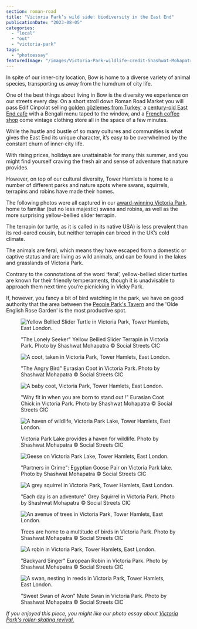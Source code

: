 ```yaml
---
section: roman-road
title: "Victoria Park’s wild side: biodiversity in the East End"
publicationDate: "2023-08-05"
categories: 
  - "local"
  - "out"
  - "victoria-park"
tags: 
  - "photoessay"
featuredImage: "/images/Victoria-Park-wildlife-credit-Shashwat-Mohapatra-6.jpg"
---
```


In spite of our inner-city location, Bow is home to a diverse variety of animal species, transporting us away from the humdrum of city life.

One of the best things about living in Bow is the diversity we experience on our streets every day. On a short stroll down Roman Road Market you will pass Edif Cinpolat selling [golden gözlemes from Turkey](https://romanroadlondon.com/gozleme-street-food-market-stall/), a [century-old East End cafe](https://romanroadlondon.com/randolfis-cafe-interview/) with a Bengali menu taped to the window, and a [French coffee shop](https://romanroadlondon.com/coffee-fripes-cafe-open/) come vintage clothing store all in the space of a few minutes. 

While the hustle and bustle of so many cultures and communities is what gives the East End its unique character, it’s easy to be overwhelmed by the constant churn of inner-city life.

With rising prices, holidays are unattainable for many this summer, and you might find yourself craving the fresh air and sense of adventure that nature provides. 

However, on top of our cultural diversity, Tower Hamlets is home to a number of different parks and nature spots where swans, squirrels, terrapins and robins have made their homes. 

The following photos were all captured in our [award-winning Victoria Park](https://romanroadlondon.com/victoria-park-east-london-bow/), home to familiar (but no less majestic) swans and robins, as well as the more surprising yellow-bellied slider terrapin. 

The terrapin (or turtle, as it is called in its native USA) is less prevalent than its red-eared cousin, but neither terrapin can breed in the UK’s cold climate. 

The animals are feral, which means they have escaped from a domestic or captive status and are living as wild animals, and can be found in the lakes and grasslands of Victoria Park. 

Contrary to the connotations of the word ‘feral’, yellow-bellied slider turtles are known for their friendly temperaments, though it is unadvisable to approach them next time you’re picnicking in Vicky Park. 

If, however, you fancy a bit of bird watching in the park, we have on good authority that the area between the [People Park's Tavern](https://romanroadlondon.com/best-pubs-victoria-park-east-london/) and the 'Olde English Rose Garden' is the most productive spot.

<figure>

![Yellow Bellied Slider Turtle in Victoria Park, Tower Hamlets, East London.](/images/Victoria-Park-wildlife-credit-Shashwat-Mohapatra-7-1024x683.jpg)

<figcaption>

"The Lonely Seeker" Yellow Bellied Slider Terrapin in Victoria Park. Photo by Shashwat Mohapatra © Social Streets CIC

</figcaption>

</figure>

<figure>

![A coot, taken in Victoria Park, Tower Hamlets, East London.](/images/Victoria-Park-wildlife-credit-Shashwat-Mohapatra-4.jpg)

<figcaption>

"The Angry Bird" Eurasian Coot in Victoria Park. Photo by Shashwat Mohapatra © Social Streets CIC

</figcaption>

</figure>

<figure>

![A baby coot, Victoria Park, Tower Hamlets, East London.](/images/Victoria-Park-wildlife-credit-Shashwat-Mohapatra-3-1024x1118.jpg)

<figcaption>

"Why fit in when you are born to stand out !" Eurasian Coot Chick in Victoria Park. Photo by Shashwat Mohapatra © Social Streets CIC

</figcaption>

</figure>

<figure>

![A haven of wildlife, Victoria Park Lake, Tower Hamlets, East London.](/images/Victoria-Park-wildlife-credit-Shashwat-Mohapatra-10-1024x683.jpg)

<figcaption>

Victoria Park Lake provides a haven for wildlife. Photo by Shashwat Mohapatra © Social Streets CIC

</figcaption>

</figure>

<figure>

![Geese on Victoria Park Lake, Tower Hamlets, East London.](/images/Victoria-Park-wildlife-credit-Shashwat-Mohapatra-6-1024x683.jpg)

<figcaption>

"Partners in Crime": Egyptian Goose Pair on Victoria Park lake. Photo by Shashwat Mohapatra © Social Streets CIC

</figcaption>

</figure>

<figure>

![A grey squirrel in Victoria Park, Tower Hamlets, East London.](/images/Victoria-Park-wildlife-credit-Shashwat-Mohapatra-8-1024x683.jpg)

<figcaption>

"Each day is an adventure" Grey Squirrel in Victoria Park. Photo by Shashwat Mohapatra © Social Streets CIC

</figcaption>

</figure>

<figure>

![An avenue of trees in Victoria Park, Tower Hamlets, East London.](/images/Victoria-Park-wildlife-credit-Shashwat-Mohapatra-13-1024x683.jpg)

<figcaption>

Trees are home to a multitude of birds in Victoria Park. Photo by Shashwat Mohapatra © Social Streets CIC

</figcaption>

</figure>

<figure>

![A robin in Victoria Park, Tower Hamlets, East London.](/images/Victoria-Park-wildlife-credit-Shashwat-Mohapatra-9-1024x683.jpg)

<figcaption>

"Backyard Singer" European Robin in Victoria Park. Photo by Shashwat Mohapatra © Social Streets CIC

</figcaption>

</figure>

<figure>

![A swan, nesting in reeds in Victoria Park, Tower Hamlets, East London.](/images/Victoria-Park-wildlife-credit-Shashwat-Mohapatra-5.jpg)

<figcaption>

"Sweet Swan of Avon" Mute Swan in Victoria Park. Photo by Shashwat Mohapatra © Social Streets CIC

</figcaption>

</figure>

_If you enjoyed this piece, you might like our photo essay about [Victoria Park's roller-skating revival.](https://romanroadlondon.com/roller-skating-victoria-park-photoessay/)_

